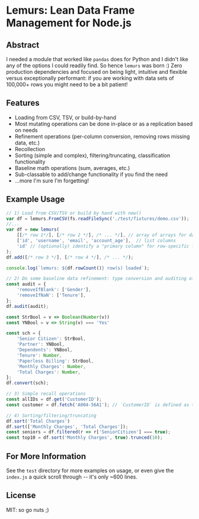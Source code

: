 # Lemurs: Lean Data Frame Management for Node.js

## Abstract

I needed a module that worked like `pandas` does for Python and I didn't like any of the options I could readily find. So hence `lemurs` was born :) Zero production dependencies and focused on being light, intuitive and flexible versus exceptionally performant: if you are working with data sets of 100,000+ rows you might need to be a bit patient!

## Features

* Loading from CSV, TSV, or build-by-hand
* Most mutating operations can be done in-place or as a replication based on needs
* Refinement operations (per-column conversion, removing rows missing data, etc.)
* Recollection
* Sorting (simple and complex), filtering/truncating, classification functionality
* Baseline math operations (sum, averages, etc.)
* Sub-classable to add/change functionality if you find the need
* ...more I'm sure I'm forgetting!

## Example Usage
```js
// 1) Load from CSV/TSV or build by hand with new()
var df = lemurs.FromCSV(fs.readFileSync('./test/fixtures/demo.csv'));
//...
var df = new lemurs(
	[[/* row 1*/], [/* row 2 */], /* ... */], // array of arrays for data
	['id', 'username', 'email', 'account_age'],  // list columns
	'id' // (optionally) identify a "primary column" for row-specific fetching
);
df.add([/* row 3 */], [/* row 4 */], /* ... */);

console.log(`lemurs: ${df.rowCount()} row(s) loaded`);

// 2) Do some baseline data refinement: type conversion and auditing of problematic rows
const audit = {
	'removeIfBlank': ['Gender'],
	'removeIfNaN': ['Tenure'],
};
df.audit(audit);

const StrBool = v => Boolean(Number(v))
const YNBool = v => String(v) === 'Yes'

const sch = {
	'Senior Citizen': StrBool,
	'Partner': YNBool,
	'Dependents': YNBool,
	'Tenure': Number,
	'Paperless Billing': StrBool,
	'Monthly Charges': Number,
	'Total Charges': Number,
};
df.convert(sch);

// 3) Simple recall operations
const allIDs = df.get('CustomerID');
const customer = df.fetch('A004-56A1'); // `CustomerID` is defined as the "primary column"

// 4) Sorting/filtering/truncating
df.sort('Total Charges')
df.sort(['Monthly Charges', 'Total Charges']);
const seniors = df.filtered(r => r['SeniorCitizen'] === true);
const top10 = df.sort('Monthly Charges', true).trunced(10);
```

## For More Information
See the `test` directory for more examples on usage, or even give the `index.js` a quick scroll through -- it's only ~600 lines.


## License
MIT: so go nuts ;)
